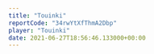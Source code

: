 ```yaml
---
title: "Touinki"
reportCode: "34rwYtXfThmA2Dbp"
player: "Touinki"
date: 2021-06-27T18:56:46.133000+00:00
---
```

